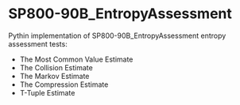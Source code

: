 # SP800-90B_EntropyAssessment
Pythin implementation of SP800-90B_EntropyAssessment entropy assessment tests:

- The Most Common Value Estimate
- The Collision Estimate
- The Markov Estimate
- The Compression Estimate
- T-Tuple Estimate
